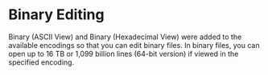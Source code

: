 # Binary Editing

Binary (ASCII View) and Binary (Hexadecimal View) were added to the available encodings so that you can edit binary files. In binary files, you can open up to 16 TB or 1,099 billion lines (64-bit version) if viewed in the specified encoding.
